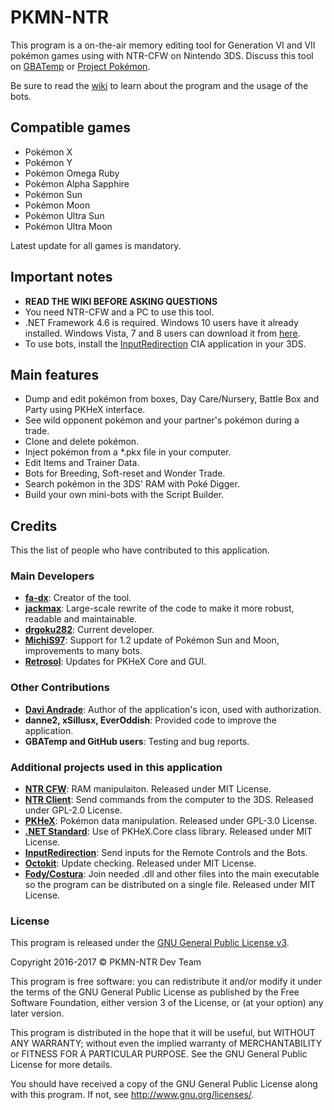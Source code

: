# PKMN-NTR

This program is a on-the-air memory editing tool for Generation VI and VII pokémon games using with NTR-CFW on Nintendo 3DS. Discuss this tool on [GBATemp](http://gbatemp.net/threads/pkmn-ntr-real-time-memory-editing-program-for-pok%C3%A9mon-games-wip.448588/) or [Project Pokémon](https://projectpokemon.org/forums/forums/topic/40194-pkmn-ntr-on-the-air-memory-editing-program-for-pok%C3%A9mon-games/).

Be sure to read the [wiki](https://github.com/drgoku282/PKMN-NTR/wiki) to learn about the program and the usage of the bots.

## Compatible games
- Pokémon X
- Pokémon Y
- Pokémon Omega Ruby
- Pokémon Alpha Sapphire
- Pokémon Sun
- Pokémon Moon
- Pokémon Ultra Sun
- Pokémon Ultra Moon

Latest update for all games is mandatory.

## Important notes
- **READ THE WIKI BEFORE ASKING QUESTIONS**
- You need NTR-CFW and a PC to use this tool.
- .NET Framework 4.6 is required. Windows 10 users have it already installed. Windows Vista, 7 and 8 users can download it from [here](https://www.microsoft.com/en-us/download/details.aspx?id=48130).
- To use bots, install the [InputRedirection](https://github.com/Stary2001/InputRedirection) CIA application in your 3DS.

## Main features
- Dump and edit pokémon from boxes, Day Care/Nursery, Battle Box and Party using PKHeX interface.
- See wild opponent pokémon and your partner's pokémon during a trade.
- Clone and delete pokémon.
- Inject pokémon from a *.pkx file in your computer.
- Edit Items and Trainer Data.
- Bots for Breeding, Soft-reset and Wonder Trade.
- Search pokémon in the 3DS' RAM with Poké Digger.
- Build your own mini-bots with the Script Builder.

## Credits
This the list of people who have contributed to this application.

### Main Developers
- **[fa-dx](https://github.com/fa-dx/PKMN-NTR)**: Creator of the tool.
- **[jackmax](https://github.com/jackmax/PKMN-NTR)**: Large-scale rewrite of the code to make it more robust, readable and maintainable.
- **[drgoku282](https://github.com/drgoku282/PKMN-NTR)**: Current developer.
- **[MichiS97](https://github.com/MichiS97/PKMN-NTR)**: Support for 1.2 update of Pokémon Sun and Moon, improvements to many bots.
- **[Retrosol](https://github.com/Retrosol/PKMN-NTR-RetroVS)**: Updates for PKHeX Core and GUI.

### Other Contributions
- **[Davi Andrade](http://daviandrade.com/)**: Author of the application's icon, used with authorization. 
- **danne2, xSillusx, EverOddish**: Provided code to improve the application.
- **GBATemp and GitHub users**: Testing and bug reports.

###  Additional projects used in this application
- **[NTR CFW](https://github.com/44670/BootNTR)**: RAM manipulaiton. Released under MIT License.
- **[NTR Client](https://github.com/fa-dx/NTR-Base)**: Send commands from the computer to the 3DS. Released under GPL-2.0 License.
- **[PKHeX](https://github.com/kwsch/PKHeX)**: Pokémon data manipulation. Released under GPL-3.0 License.
- **[.NET Standard](https://github.com/dotnet/standard)**: Use of PKHeX.Core class library. Released under MIT License.
- **[InputRedirection](https://github.com/Stary2001/InputRedirection)**: Send inputs for the Remote Controls and the Bots.
- **[Octokit](https://github.com/octokit/octokit.net)**: Update checking. Released under MIT License.
- **[Fody/Costura](https://github.com/Fody/Costura)**: Join needed .dll and other files into the main executable so the program can be distributed on a single file. Released under MIT License.

### License

This program is released under the [GNU General Public License v3](https://github.com/drgoku282/PKMN-NTR/blob/master/LICENSE).

Copyright 2016-2017 © PKMN-NTR Dev Team

This program is free software: you can redistribute it and/or modify it under the terms of the GNU General Public License as published by the Free Software Foundation, either version 3 of the License, or (at your option) any later version.

This program is distributed in the hope that it will be useful, but WITHOUT ANY WARRANTY; without even the implied warranty of
MERCHANTABILITY or FITNESS FOR A PARTICULAR PURPOSE.  See the GNU General Public License for more details.

You should have received a copy of the GNU General Public License along with this program.  If not, see <http://www.gnu.org/licenses/>.
